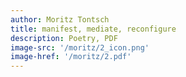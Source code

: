```yaml
---
author: Moritz Tontsch
title: manifest, mediate, reconfigure
description: Poetry, PDF
image-src: '/moritz/2_icon.png'
image-href: '/moritz/2.pdf'
---
```

